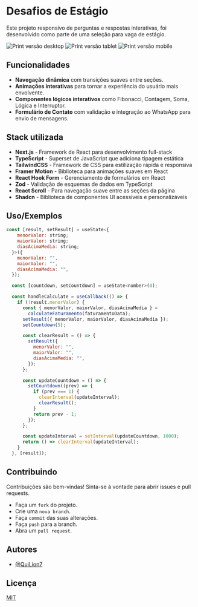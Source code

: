 # Desafios de Estágio

Este projeto responsivo de perguntas e respostas interativas, foi desenvolvido como parte de uma seleção para vaga de estágio.

![Print versão desktop]()
![Print versão tablet]()
![Print versão mobile]()

## Funcionalidades

- **Navegação dinâmica** com transições suaves entre seções.
- **Animações interativas** para tornar a experiência do usuário mais envolvente.
- **Componentes lógicos interativos** como Fibonacci, Contagem, Soma, Lógica e Interruptor.
- **Formulário de Contato** com validação e integração ao WhatsApp para envio de mensagens.

## Stack utilizada

- **Next.js** - Framework de React para desenvolvimento full-stack
- **TypeScript** - Superset de JavaScript que adiciona tipagem estática
- **TailwindCSS** - Framework de CSS para estilização rápida e responsiva
- **Framer Motion** - Biblioteca para animações suaves em React
- **React Hook Form** - Gerenciamento de formulários em React
- **Zod** - Validação de esquemas de dados em TypeScript
- **React Scroll** - Para navegação suave entre as seções da página
- **Shadcn** - Biblioteca de componentes UI acessíveis e personalizáveis

## Uso/Exemplos

```javascript
const [result, setResult] = useState<{
    menorValor: string;
    maiorValor: string;
    diasAcimaMedia: string;
  }>({
    menorValor: "",
    maiorValor: "",
    diasAcimaMedia: "",
  });

  const [countdown, setCountdown] = useState<number>(0);

  const handleCalculate = useCallback(() => {
    if (!result.menorValor) {
      const { menorValor, maiorValor, diasAcimaMedia } =
        calculateFaturamento(faturamentoData);
      setResult({ menorValor, maiorValor, diasAcimaMedia });
      setCountdown(5);

      const clearResult = () => {
        setResult({
          menorValor: "",
          maiorValor: "",
          diasAcimaMedia: "",
        });
      };

      const updateCountdown = () => {
        setCountdown((prev) => {
          if (prev === 1) {
            clearInterval(updateInterval);
            clearResult();
          }
          return prev - 1;
        });
      };

      const updateInterval = setInterval(updateCountdown, 1000);
      return () => clearInterval(updateInterval);
    }
  }, [result]);
```

## Contribuindo

Contribuições são bem-vindas! Sinta-se à vontade para abrir issues e pull requests.

- Faça um `fork` do projeto.
- Crie uma `nova branch`.
- Faça `commit` das suas alterações.
- Faça `push` para a branch.
- Abra um `pull request`.

## Autores

- [@QuiLion7](https://www.github.com/QuiLion7)

## Licença

[MIT](https://choosealicense.com/licenses/mit/)
